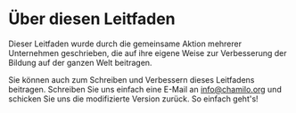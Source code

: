 # Über diesen Leitfaden

Dieser Leitfaden wurde durch die gemeinsame Aktion mehrerer Unternehmen geschrieben, die auf ihre eigene Weise zur Verbesserung der Bildung auf der ganzen Welt beitragen.

Sie können auch zum Schreiben und Verbessern dieses Leitfadens beitragen. Schreiben Sie uns einfach eine E-Mail an info@chamilo.org und schicken Sie uns die modifizierte Version zurück. So einfach geht's!

